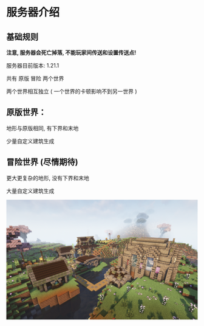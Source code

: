 # 服务器介绍

## 基础规则

**注意, 服务器会死亡掉落, 不能玩家间传送和设置传送点!**

服务器目前版本: 1.21.1

共有 原版 冒险 两个世界

两个世界相互独立 ( 一个世界的卡顿影响不到另一世界 )

## 原版世界：

地形与原版相同, 有下界和末地

少量自定义建筑生成

## 冒险世界 (尽情期待)

更大更复杂的地形, 没有下界和末地

大量自定义建筑生成

![](/rule/_image/introduce/terrabuild.png)